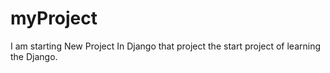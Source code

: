 # myProject
I am starting New Project In Django that project the start project of learning the Django.
